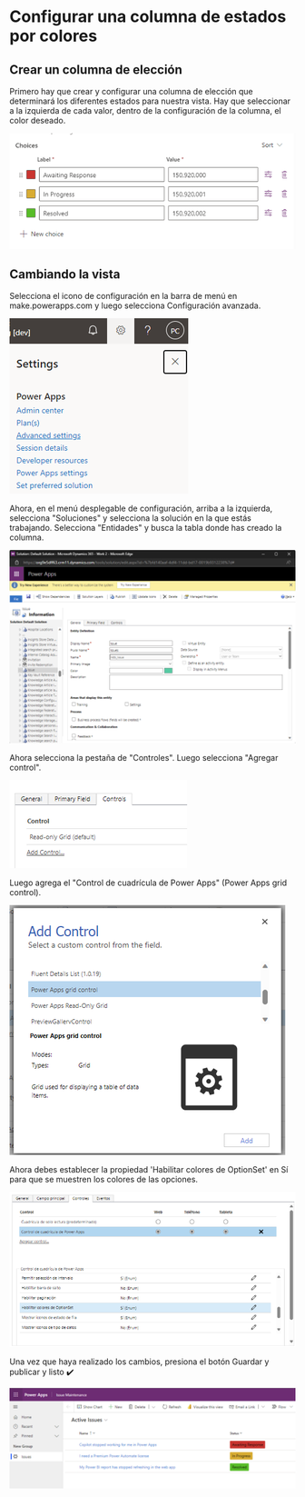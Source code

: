 # Configurar una columna de estados por colores 

## Crear un columna de elección 
Primero hay que crear y configurar una columna de elección que determinará los diferentes estados para nuestra vista. Hay que seleccionar a la izquierda de cada valor, dentro de la configuración de la columna, el color deseado. 

![img](./img/colores01.png)

## Cambiando la vista 
Selecciona el icono de configuración en la barra de menú en make.powerapps.com y luego selecciona Configuración avanzada. 

![img](./img/colores02.png)

Ahora, en el menú desplegable de configuración, arriba a la izquierda, selecciona "Soluciones" y selecciona la solución en la que estás trabajando. Selecciona "Entidades" y busca la tabla donde has creado la columna. 

![img](./img/colores03.png)

Ahora selecciona la pestaña de "Controles". Luego selecciona "Agregar control". 

![img](./img/colores04.png)

Luego agrega el "Control de cuadrícula de Power Apps" (Power Apps grid control). 

![img](./img/colores05.png)

Ahora debes establecer la propiedad 'Habilitar colores de OptionSet' en Sí para que se muestren los colores de las opciones. 

![img](./img/colores06.png)

Una vez que haya realizado los cambios, presiona el botón Guardar y publicar y listo ✔️ 

![img](./img/colores07.png)